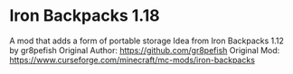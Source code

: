 # Iron Backpacks 1.18

A mod that adds a form of portable storage
Idea from Iron Backpacks 1.12 by gr8pefish
Original Author:
https://github.com/gr8pefish
Original Mod:
https://www.curseforge.com/minecraft/mc-mods/iron-backpacks
